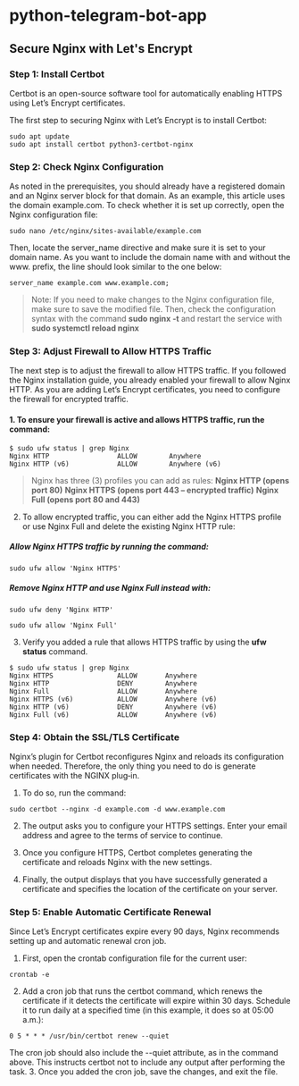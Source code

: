# python-telegram-bot-app


## Secure Nginx with Let's Encrypt

### Step 1: Install Certbot
Certbot is an open-source software tool for automatically enabling HTTPS using Let’s Encrypt certificates.

The first step to securing Nginx with Let’s Encrypt is to install Certbot:
```
sudo apt update
sudo apt install certbot python3-certbot-nginx
```
### Step 2: Check Nginx Configuration
As noted in the prerequisites, you should already have a registered domain and an Nginx server block for that domain. As an example, this article uses the domain example.com.
To check whether it is set up correctly, open the Nginx configuration file:
```
sudo nano /etc/nginx/sites-available/example.com
```
Then, locate the server_name directive and make sure it is set to your domain name. As you want to include the domain name with and without the www. prefix, the line should look similar to the one below:
```
server_name example.com www.example.com;
```
>Note: If you need to make changes to the Nginx configuration file, make sure to save the modified file. Then, check the configuration syntax with the command **sudo nginx -t** and restart the service with **sudo systemctl reload nginx**

### Step 3: Adjust Firewall to Allow HTTPS Traffic
The next step is to adjust the firewall to allow HTTPS traffic.
If you followed the Nginx installation guide, you already enabled your firewall to allow Nginx HTTP. As you are adding Let’s Encrypt certificates, you need to configure the firewall for encrypted traffic.

#### 1. To ensure your firewall is active and allows HTTPS traffic, run the command:
```
$ sudo ufw status | grep Nginx
Nginx HTTP                 ALLOW        Anywhere                  
Nginx HTTP (v6)            ALLOW        Anywhere (v6)             
```

>Nginx has three (3) profiles you can add as rules:
**Nginx HTTP (opens port 80)**
**Nginx HTTPS (opens port 443 – encrypted traffic)**
**Nginx Full (opens port 80 and 443)**

2. To allow encrypted traffic, you can either add the Nginx HTTPS profile or use Nginx Full and delete the existing Nginx HTTP rule:

##### Allow Nginx HTTPS traffic by running the command:
```
sudo ufw allow 'Nginx HTTPS'
```
##### Remove Nginx HTTP and use Nginx Full instead with:
```
sudo ufw deny 'Nginx HTTP'
```
```
sudo ufw allow 'Nginx Full'
```
3. Verify you added a rule that allows HTTPS traffic by using the **ufw status** command.
```
$ sudo ufw status | grep Nginx
Nginx HTTPS                ALLOW       Anywhere                  
Nginx HTTP                 DENY        Anywhere                  
Nginx Full                 ALLOW       Anywhere                  
Nginx HTTPS (v6)           ALLOW       Anywhere (v6)             
Nginx HTTP (v6)            DENY        Anywhere (v6)             
Nginx Full (v6)            ALLOW       Anywhere (v6)        
```
### Step 4: Obtain the SSL/TLS Certificate
Nginx’s plugin for Certbot reconfigures Nginx and reloads its configuration when needed. Therefore, the only thing you need to do is generate certificates with the NGINX plug‑in.

1. To do so, run the command:
```
sudo certbot --nginx -d example.com -d www.example.com
```
2. The output asks you to configure your HTTPS settings. Enter your email address and agree to the terms of service to continue.

3. Once you configure HTTPS, Certbot completes generating the certificate and reloads Nginx with the new settings.

4. Finally, the output displays that you have successfully generated a certificate and specifies the location of the certificate on your server.
### Step 5: Enable Automatic Certificate Renewal
Since Let’s Encrypt certificates expire every 90 days, Nginx recommends setting up and automatic renewal cron job.

1. First, open the crontab configuration file for the current user:
```
crontab -e
```
2. Add a cron job that runs the certbot command, which renews the certificate if it detects the certificate will expire within 30 days. Schedule it to run daily at a specified time (in this example, it does so at 05:00 a.m.):
```
0 5 * * * /usr/bin/certbot renew --quiet
```
The cron job should also include the --quiet attribute, as in the command above. This instructs certbot not to include any output after performing the task.
3. Once you added the cron job, save the changes, and exit the file.
